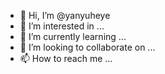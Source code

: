 - 👋 Hi, I’m @yanyuheye
- 👀 I’m interested in ...
- 🌱 I’m currently learning ...
- 💞️ I’m looking to collaborate on ...
- 📫 How to reach me ...

<!---
yanyuheye/yanyuheye is a ✨ special ✨ repository because its `README.md` (this file) appears on your GitHub profile.
You can click the Preview link to take a look at your changes.
--->
